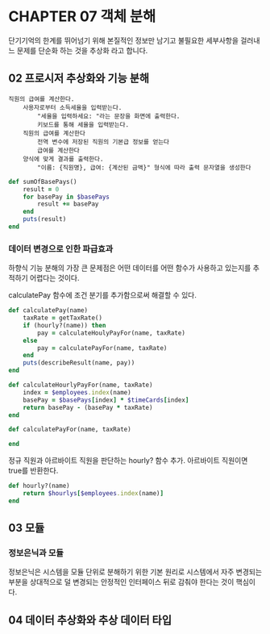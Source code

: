 # CHAPTER 07 객체 분해

단기기억의 한계를 뛰어넘기 위해 본질적인 정보만 남기고 불필요한 세부사항을 걸러내느 문제를 단순화 하는 것을 추상화 라고 합니다.

## 02 프로시저 추상화와 기능 분해

```
직원의 급여를 계산한다.
    사용자로부터 소득세율을 입력받는다.
        "세율을 입력하세요: "라는 문장을 화면에 출력한다.
        키보드를 통해 세율을 입력받는다.
    직원의 급여를 계산한다
        전역 변수에 저장된 직원의 기본급 정보를 얻는다
        급여를 계산한다
    양식에 맞게 결과를 출력한다.
        "이름: {직원명}, 급여: {계산된 금액}" 형식에 따라 출력 문자열을 생성한다
```

```ruby
def sumOfBasePays()
    result = 0
    for basePay in $basePays
        result += basePay
    end
    puts(result)
end
```

### 데이터 변경으로 인한 파급효과

하향식 기능 분해의 가장 큰 문제점은 어떤 데이터를 어떤 함수가 사용하고 있는지를 추적하기 어렵다는 것이다.


calculatePay 함수에 조건 분기를 추가함으로써 해결할 수 있다.

```ruby
def calculatePay(name)
    taxRate = getTaxRate()
    if (hourly?(name)) then
        pay = calculateHoulyPayFor(name, taxRate)
    else
        pay = calculatePayFor(name, taxRate)
    end
    puts(describeResult(name, pay))
end
```

```ruby
def calculateHourlyPayFor(name, taxRate)
    index = $employees.index(name)
    basePay = $basePays[index] * $timeCards[index]
    return basePay - (basePay * taxRate)
end

def calculatePayFor(name, taxRate)

end
```

정규 직원과 아르바이트 직원을 판단하는 hourly? 함수 추가. 아르바이트 직원이면 true를 반환한다.
```ruby
def hourly?(name)
    return $hourlys[$employees.index(name)]
end
```

## 03 모듈

### 정보은닉과 모듈

정보은닉은 시스템을 모듈 단위로 분해하기 위한 기본 원리로 시스템에서 자주 변경되는 부분을 상대적으로 덜 변경되는 안정적인 인터페이스 뒤로 감춰야 한다는 것이 핵심이다.


## 04 데이터 추상화와 추상 데이터 타입




